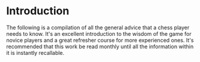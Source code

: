 # Introduction

The following is a compilation of all the general advice that a chess player needs to know.  It's an excellent introduction to the wisdom of the game for novice players and a great refresher course for more experienced ones. It's recommended that this work be read monthly until all the information within it is instantly recallable.